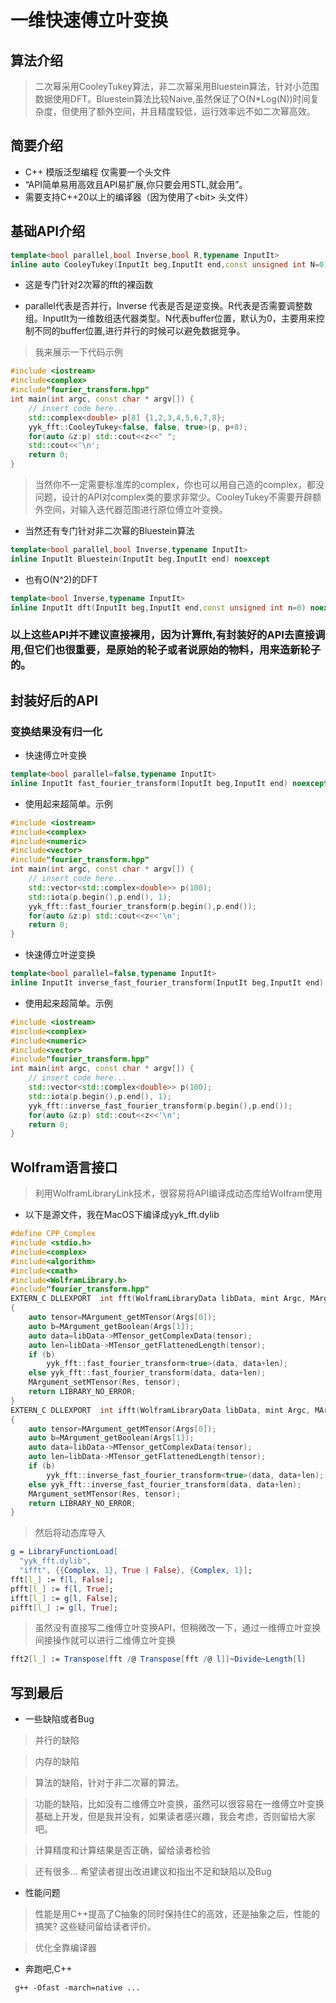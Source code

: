 # 一维快速傅立叶变换
## 算法介绍
> 二次幂采用CooleyTukey算法，非二次幂采用Bluestein算法，针对小范围数据使用DFT。Bluestein算法比较Naive,虽然保证了O(N*Log(N))时间复杂度，但使用了额外空间，并且精度较低，运行效率远不如二次幂高效。

## 简要介绍
+ C++ 模版泛型编程 仅需要一个头文件
+  “API简单易用高效且API易扩展,你只要会用STL,就会用”。
+ 需要支持C++20以上的编译器（因为使用了\<bit> 头文件）


## 基础API介绍

```C++
template<bool parallel,bool Inverse,bool R,typename InputIt>
inline auto CooleyTukey(InputIt beg,InputIt end,const unsigned int N=0) noexcept
```

+ 这是专门针对2次幂的fft的裸函数


+ parallel代表是否并行，Inverse 代表是否是逆变换。R代表是否需要调整数组。InputIt为一维数组迭代器类型。N代表buffer位置，默认为0，主要用来控制不同的buffer位置,进行并行的时候可以避免数据竞争。


> 我来展示一下代码示例

```C++
#include <iostream>
#include<complex>
#include"fourier_transform.hpp"
int main(int argc, const char * argv[]) {
    // insert code here...
    std::complex<double> p[8] {1,2,3,4,5,6,7,8};
    yyk_fft::CooleyTukey<false, false, true>(p, p+8);
    for(auto &z:p) std::cout<<z<<" ";
    std::cout<<'\n';
    return 0;
}
```

> 当然你不一定需要标准库的complex，你也可以用自己造的complex，都没问题，设计的API对complex类的要求非常少。CooleyTukey不需要开辟额外空间，对输入迭代器范围进行原位傅立叶变换。



+ 当然还有专门针对非二次幂的Bluestein算法
```C++
template<bool parallel,bool Inverse,typename InputIt>
inline InputIt Bluestein(InputIt beg,InputIt end) noexcept
```
+ 也有O(N^2)的DFT
```C++
template<bool Inverse,typename InputIt>
inline InputIt dft(InputIt beg,InputIt end,const unsigned int n=0) noexcept
```


### 以上这些API并不建议直接裸用，因为计算fft,有封装好的API去直接调用,但它们也很重要，是原始的轮子或者说原始的物料，用来造新轮子的。




## 封装好后的API

### 变换结果没有归一化


+ 快速傅立叶变换
```C++
template<bool parallel=false,typename InputIt>
inline InputIt fast_fourier_transform(InputIt beg,InputIt end) noexcept
```

+ 使用起来超简单。示例
```C++
#include <iostream>
#include<complex>
#include<numeric>
#include<vector>
#include"fourier_transform.hpp"
int main(int argc, const char * argv[]) {
    // insert code here...
    std::vector<std::complex<double>> p(100);
    std::iota(p.begin(),p.end(), 1);
    yyk_fft::fast_fourier_transform(p.begin(),p.end());
    for(auto &z:p) std::cout<<z<<'\n';
    return 0;
}
```

+ 快速傅立叶逆变换

```C++
template<bool parallel=false,typename InputIt>
inline InputIt inverse_fast_fourier_transform(InputIt beg,InputIt end) noexcept
```

+ 使用起来超简单。示例
```C++
#include <iostream>
#include<complex>
#include<numeric>
#include<vector>
#include"fourier_transform.hpp"
int main(int argc, const char * argv[]) {
    // insert code here...
    std::vector<std::complex<double>> p(100);
    std::iota(p.begin(),p.end(), 1);
    yyk_fft::inverse_fast_fourier_transform(p.begin(),p.end());
    for(auto &z:p) std::cout<<z<<'\n';
    return 0;
}
```

## Wolfram语言接口

> 利用WolframLibraryLink技术，很容易将API编译成动态库给Wolfram使用

+ 以下是源文件，我在MacOS下编译成yyk_fft.dylib
```C++
#define CPP_Complex
#include <stdio.h>
#include<complex>
#include<algorithm>
#include<cmath>
#include<WolframLibrary.h>
#include"fourier_transform.hpp"
EXTERN_C DLLEXPORT  int fft(WolframLibraryData libData, mint Argc, MArgument *Args, MArgument Res) noexcept
{
    auto tensor=MArgument_getMTensor(Args[0]);
    auto b=MArgument_getBoolean(Args[1]);
    auto data=libData->MTensor_getComplexData(tensor);
    auto len=libData->MTensor_getFlattenedLength(tensor);
    if (b)
        yyk_fft::fast_fourier_transform<true>(data, data+len);
    else yyk_fft::fast_fourier_transform(data, data+len);
    MArgument_setMTensor(Res, tensor);
    return LIBRARY_NO_ERROR;
}
EXTERN_C DLLEXPORT  int ifft(WolframLibraryData libData, mint Argc, MArgument *Args, MArgument Res) noexcept
{
    auto tensor=MArgument_getMTensor(Args[0]);
    auto b=MArgument_getBoolean(Args[1]);
    auto data=libData->MTensor_getComplexData(tensor);
    auto len=libData->MTensor_getFlattenedLength(tensor);
    if (b)
        yyk_fft::inverse_fast_fourier_transform<true>(data, data+len);
    else yyk_fft::inverse_fast_fourier_transform(data, data+len);
    MArgument_setMTensor(Res, tensor);
    return LIBRARY_NO_ERROR;
}
```
> 然后将动态库导入
```mathematica
g = LibraryFunctionLoad[
  "yyk_fft.dylib", 
  "ifft", {{Complex, 1}, True | False}, {Complex, 1}];
fft[l_] := f[l, False];
pfft[l_] := f[l, True];
ifft[l_] := g[l, False];
pifft[l_] := g[l, True];
```
> 虽然没有直接写二维傅立叶变换API，但稍微改一下，通过一维傅立叶变换间接操作就可以进行二维傅立叶变换

```mathematica
fft2[l_] := Transpose[fft /@ Transpose[fft /@ l]]~Divide~Length[l]
```

## 写到最后

+ 一些缺陷或者Bug
> 并行的缺陷

> 内存的缺陷

> 算法的缺陷，针对于非二次幂的算法。


> 功能的缺陷，比如没有二维傅立叶变换，虽然可以很容易在一维傅立叶变换基础上开发，但是我并没有，如果读者感兴趣，我会考虑，否则留给大家吧。

> 计算精度和计算结果是否正确，留给读者检验

> 还有很多... 希望读者提出改进建议和指出不足和缺陷以及Bug

+ 性能问题

> 性能是用C++提高了C抽象的同时保持住C的高效，还是抽象之后，性能的搞笑? 这些疑问留给读者评价。

> 优化全靠编译器

+ 奔跑吧,C++
```shell
 g++ -Ofast -march=native ...
```